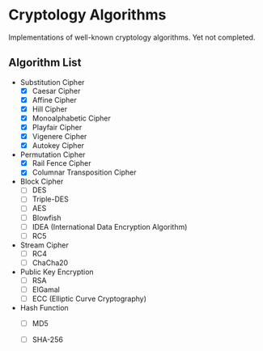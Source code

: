 # Cryptology Algorithms
Implementations of well-known cryptology algorithms. Yet not completed.

## Algorithm List
- Substitution Cipher
    - [x] Caesar Cipher
    - [x] Affine Cipher
    - [x] Hill Cipher
    - [x] Monoalphabetic Cipher
    - [x] Playfair Cipher
    - [x] Vigenere Cipher
    - [x] Autokey Cipher
- Permutation Cipher
    - [x] Rail Fence Cipher
    - [x] Columnar Transposition Cipher
- Block Cipher
    - [ ] DES
    - [ ] Triple-DES
    - [ ] AES
    - [ ] Blowfish
    - [ ] IDEA (International Data Encryption Algorithm)
    - [ ] RC5
- Stream Cipher
    - [ ] RC4
    - [ ] ChaCha20
- Public Key Encryption
    - [ ] RSA
    - [ ] ElGamal
    - [ ] ECC (Elliptic Curve Cryptography)
- Hash Function
    - [ ] MD5
    - [ ] SHA-256

